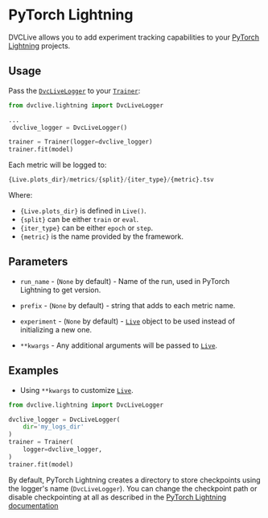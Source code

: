 # PyTorch Lightning

DVCLive allows you to add experiment tracking capabilities to your
[PyTorch Lightning](https://www.pytorchlightning.ai/) projects.

## Usage

Pass the
[`DvcLiveLogger`](https://github.com/iterative/dvclive/blob/main/src/dvclive/lightning.py)
to your
[`Trainer`](https://pytorch-lightning.readthedocs.io/en/latest/common/trainer.html):

```python
from dvclive.lightning import DvcLiveLogger

...
 dvclive_logger = DvcLiveLogger()

trainer = Trainer(logger=dvclive_logger)
trainer.fit(model)
```

Each metric will be logged to:

```py
{Live.plots_dir}/metrics/{split}/{iter_type}/{metric}.tsv
```

Where:

- `{Live.plots_dir}` is defined in `Live()`.
- `{split}` can be either `train` or `eval`.
- `{iter_type}` can be either `epoch` or `step`.
- `{metric}` is the name provided by the framework.

## Parameters

- `run_name` - (`None` by default) - Name of the run, used in PyTorch Lightning
  to get version.

- `prefix` - (`None` by default) - string that adds to each metric name.

- `experiment` - (`None` by default) -
  [`Live`](/docs/dvclive/api-reference/live) object to be used instead of
  initializing a new one.

- `**kwargs` - Any additional arguments will be passed to
  [`Live`](/docs/dvclive/api-reference/live).

## Examples

- Using `**kwargs` to customize [`Live`](/docs/dvclive/api-reference/live).

```python
from dvclive.lightning import DvcLiveLogger

dvclive_logger = DvcLiveLogger(
    dir='my_logs_dir'
)
trainer = Trainer(
    logger=dvclive_logger,
)
trainer.fit(model)
```

<admon type="info">

By default, PyTorch Lightning creates a directory to store checkpoints using the
logger's name (`DvcLiveLogger`). You can change the checkpoint path or disable
checkpointing at all as described in the
[PyTorch Lightning documentation](https://pytorch-lightning.readthedocs.io/en/latest/common/checkpointing.html)

</admon>
